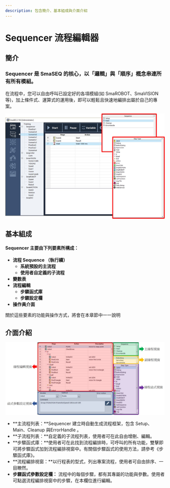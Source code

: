 ```yaml
---
description: 包含簡介、基本組成與介面介紹
---
```


# Sequencer 流程編輯器

## 簡介

### Sequencer 是 SmaSEQ 的核心，以「邏輯」與「順序」概念串連所有所有模組。

在流程中，您可以自由呼叫已設定好的各項模組\(如 SmaROBOT、SmaVISION 等\)，加上條件式、運算式的運用後，即可以輕鬆且快速地編排出屬於自己的專案。

![](../../.gitbook/assets/sequencer_intro.png)

## 基本組成

#### Sequencer 主要由下列要素所構成：

* **流程 Sequence （執行續）**
  * **系統預設的主流程**
  * **使用者自定義的子流程**
* **變數表**
* **流程編輯**
  * **步驟函式庫**
  * **步驟設定欄**
* **操作員介面**

關於這些要素的功能與操作方式，將會在本章節中一一說明

## 介面介紹



![](../../.gitbook/assets/_seqinterface-1.jpg)

* **主流程列表：**Sequencer 建立時自動生成流程框架，包含 Setup、Main、Cleanup 與ErrorHandle 。
* **子流程列表：**自定義的子流程列表，使用者可在此自由增刪、編輯。
* **步驟函式庫：**使用者可在此找到流程編排時，可呼叫的所有功能，雙擊即可將步驟函式加到流程編排視窗中。有關個步驟函式的使用方法，請參考《步驟函式庫》。
* **流程編排視窗：**以行程表的型式，列出專案流程，使用者可自由排序、一目瞭然。
* **步驟函式參數設定欄：** 流程中的每個步驟，都有其專屬的功能與參數。使用者可點選流程編排視窗中的步驟，在本欄位進行編輯。

